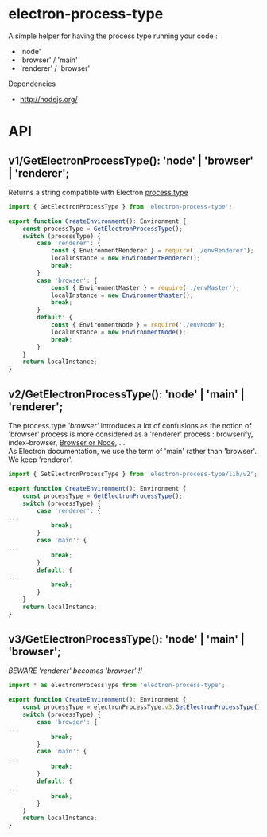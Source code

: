 # electron-process-type
A simple helper for having the process type running your code :
- 'node'
- 'browser' / 'main'
- 'renderer' / 'browser'

Dependencies
* http://nodejs.org/

# API
## v1/GetElectronProcessType(): 'node' | 'browser' | 'renderer';
Returns a string compatible with Electron [process.type](https://electronjs.org/docs/api/process#processversionschrome)

```ts
import { GetElectronProcessType } from 'electron-process-type';

export function CreateEnvironment(): Environment {
    const processType = GetElectronProcessType();
    switch (processType) {
        case 'renderer': {
            const { EnvironmentRenderer } = require('./envRenderer');
            localInstance = new EnvironmentRenderer();
            break;
        }
        case 'browser': {
            const { EnvironmentMaster } = require('./envMaster');
            localInstance = new EnvironmentMaster();
            break;
        }
        default: {
            const { EnvironmentNode } = require('./envNode');
            localInstance = new EnvironmentNode();
            break;
        }
    }
    return localInstance;
}
```

## v2/GetElectronProcessType(): 'node' | 'main' | 'renderer';
The process.type *'browser'* introduces a lot of confusions as the notion of 'browser' process is more considered as a 'renderer' process : browserify, index-browser, [Browser or Node](https://github.com/flexdinesh/browser-or-node), ...  
As Electron documentation, we use the term of 'main' rather than 'browser'. We keep 'renderer'.

```ts
import { GetElectronProcessType } from 'electron-process-type/lib/v2';

export function CreateEnvironment(): Environment {
    const processType = GetElectronProcessType();
    switch (processType) {
        case 'renderer': {
...
            break;
        }
        case 'main': {
...
            break;
        }
        default: {
...
            break;
        }
    }
    return localInstance;
}
```

## v3/GetElectronProcessType(): 'node' | 'main' | 'browser';
*BEWARE 'renderer' becomes 'browser' !!*

```ts
import * as electronProcessType from 'electron-process-type';

export function CreateEnvironment(): Environment {
    const processType = electronProcessType.v3.GetElectronProcessType();
    switch (processType) {
        case 'browser': {
...
            break;
        }
        case 'main': {
...
            break;
        }
        default: {
...
            break;
        }
    }
    return localInstance;
}
```